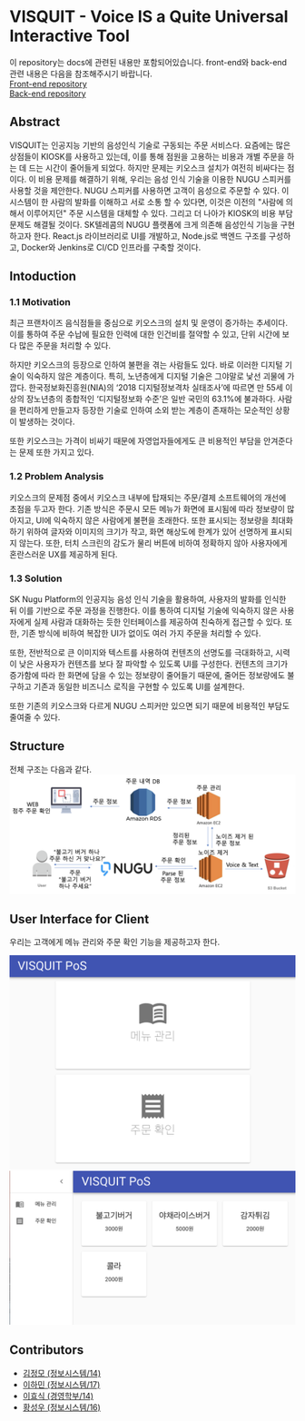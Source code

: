 # VISQUIT - Voice IS a Quite Universal Interactive Tool
이 repository는 docs에 관련된 내용만 포함되어있습니다. front-end와 back-end 관련 내용은 다음을 참조해주시기 바랍니다.  
[Front-end repository](https://github.com/FallenMapoBridge/visquit-frontend)  
[Back-end repository](https://github.com/FallenMapoBridge/visquit-backend)  

## Abstract

VISQUIT는 인공지능 기반의 음성인식 기술로 구동되는 주문 서비스다. 요즘에는 많은 상점들이 KIOSK를 사용하고 있는데, 이를 통해 점원을 고용하는 비용과 개별 주문을 하는 데 드는 시간이 줄어들게 되었다. 하지만 문제는 키오스크 설치가 여전히 비싸다는 점이다.
이 비용 문제를 해결하기 위해, 우리는 음성 인식 기술을 이용한 NUGU 스피커를 사용할 것을 제안한다. NUGU 스피커를 사용하면 고객이 음성으로 주문할 수 있다. 이 시스템이 한 사람의 발화를 이해하고 서로 소통 할 수 있다면, 이것은 이전의 "사람에 의해서 이루어지던" 주문 시스템을 대체할 수 있다. 그리고 더 나아가 KIOSK의 비용 부담 문제도 해결될 것이다.
SK텔레콤의 NUGU 플랫폼에 크게 의존해 음성인식 기능을 구현하고자 한다. React.js 라이브러리로 UI를 개발하고, Node.js로 백엔드 구조를 구성하고, Docker와 Jenkins로 CI/CD 인프라를 구축할 것이다.


## Intoduction
### 1.1 Motivation
최근 프랜차이즈 음식점들을 중심으로 키오스크의 설치 및 운영이 증가하는 추세이다. 이를 통하여 주문 수납에 필요한 인력에 대한 인건비를 절약할 수 있고, 단위 시간에 보다 많은 주문을 처리할 수 있다.

하지만 키오스크의 등장으로 인하여 불편을 겪는 사람들도 있다. 바로 이러한 디지털 기술이 익숙하지 않은 계층이다. 특히, 노년층에게 디지털 기술은 그야말로 낯선 괴물에 가깝다. 한국정보화진흥원(NIA)의 ‘2018 디지털정보격차 실태조사’에 따르면 만 55세 이상의 장노년층의 종합적인 ‘디지털정보화 수준’은 일반 국민의 63.1%에 불과하다. 사람을 편리하게 만들고자 등장한 기술로 인하여 소외 받는 계층이 존재하는 모순적인 상황이 발생하는 것이다.

또한 키오스크는 가격이 비싸기 때문에 자영업자들에게도 큰 비용적인 부담을 안겨준다는 문제 또한 가지고 있다.

### 1.2 Problem Analysis
키오스크의 문제점 중에서 키오스크 내부에 탑재되는 주문/결제 소프트웨어의 개선에 초점을 두고자 한다. 기존 방식은 주문시 모든 메뉴가 화면에 표시됨에 따라 정보량이 많아지고, UI에 익숙하지 않은 사람에게 불편을 초래한다. 또한 표시되는 정보량을 최대화하기 위하여 글자와 이미지의 크기가 작고, 화면 해상도에 한계가 있어 선명하게 표시되지 않는다. 또한, 터치 스크린의 감도가 물리 버튼에 비하여 정확하지 않아 사용자에게 혼란스러운 UX를 제공하게 된다.

### 1.3 Solution
SK Nugu Platform의 인공지능 음성 인식 기술을 활용하여, 사용자의 발화를 인식한 뒤 이를 기반으로 주문 과정을 진행한다. 이를 통하여 디지털 기술에 익숙하지 않은 사용자에게 실제 사람과 대화하는 듯한 인터페이스를 제공하여 친숙하게 접근할 수 있다. 또한, 기존 방식에 비하여 복잡한 UI가 없이도 여러 가지 주문을 처리할 수 있다.

또한, 전반적으로 큰 이미지와 텍스트를 사용하여 컨텐츠의 선명도를 극대화하고, 시력이 낮은 사용자가 컨텐츠를 보다 잘 파악할 수 있도록 UI를 구성한다. 컨텐츠의 크기가 증가함에 따라 한 화면에 담을 수 있는 정보량이 줄어들기 때문에, 줄어든 정보량에도 불구하고 기존과 동일한 비즈니스 로직을 구현할 수 있도록 UI를 설계한다.

또한 기존의 키오스크와 다르게 NUGU 스피커만 있으면 되기 때문에 비용적인 부담도 줄여줄 수 있다.

## Structure
전체 구조는 다음과 같다.  
![Structure](/src/structure.PNG)

## User Interface for Client
우리는 고객에게 메뉴 관리와 주문 확인 기능을 제공하고자 한다.

![Client UI](/src/Client_UI_1.png)
![Client UI](/src/Client_UI_2.png)


## Contributors

- [김정모 (정보시스템/14)](https://github.com/cadenzah)
- [이하민 (정보시스템/17)](https://github.com/hamin7)
- [이효식 (경영학부/14)](https://github.com/hy06ix)
- [황성우 (정보시스템/16)](https://github.com/king10tech)
